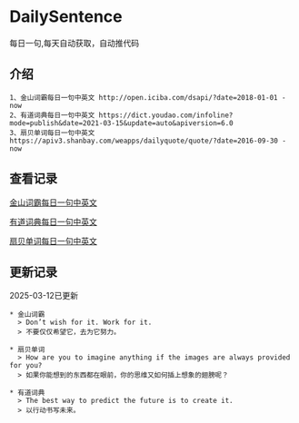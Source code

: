 # DailySentence

每日一句,每天自动获取，自动推代码

## 介绍

```
1、金山词霸每日一句中英文 http://open.iciba.com/dsapi/?date=2018-01-01 - now
2、有道词典每日一句中英文 https://dict.youdao.com/infoline?mode=publish&date=2021-03-15&update=auto&apiversion=6.0
3、扇贝单词每日一句中英文 https://apiv3.shanbay.com/weapps/dailyquote/quote/?date=2016-09-30 - now
```

## 查看记录

[金山词霸每日一句中英文](./data/iciba/)

[有道词典每日一句中英文](./data/youdao/)

[扇贝单词每日一句中英文](./data/shanbay/)

## 更新记录
2025-03-12已更新 
```
* 金山词霸
  > Don’t wish for it. Work for it.
  > 不要仅仅希望它，去为它努力。

* 扇贝单词
  > How are you to imagine anything if the images are always provided for you?
  > 如果你能想到的东西都在眼前，你的思维又如何插上想象的翅膀呢？

* 有道词典
  > The best way to predict the future is to create it.
  > 以行动书写未来。

```
